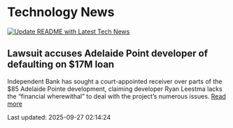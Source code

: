 # Technology News

[![Update README with Latest Tech News](https://github.com/tcdtist/daily-tech-digest/actions/workflows/main.yml/badge.svg)](https://github.com/tcdtist/daily-tech-digest/actions/workflows/main.yml)

## Lawsuit accuses Adelaide Point developer of defaulting on $17M loan
Independent Bank has sought a court-appointed receiver over parts of the $85 Adelaide Pointe development, claiming developer Ryan Leestma lacks the “financial wherewithal” to deal with the project’s numerous issues.
[Read more](https://www.mlive.com/news/muskegon/2025/09/lawsuit-accuses-adelaide-point-developer-of-defaulting-on-17m-loan.html)



Last updated: 2025-09-27 02:14:24